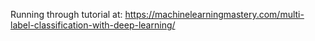 Running through tutorial at:
<https://machinelearningmastery.com/multi-label-classification-with-deep-learning/>
